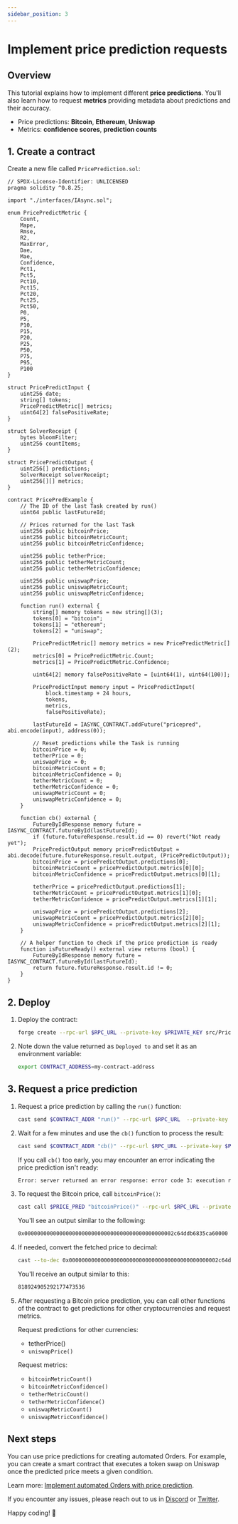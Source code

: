 ```yaml
---
sidebar_position: 3
---
```


# Implement price prediction requests

## Overview

This tutorial explains how to implement different **price predictions**. You'll also learn how to request **metrics** providing metadata about predictions and their accuracy.

- Price predictions: **Bitcoin**, **Ethereum**, **Uniswap**
- Metrics: **confidence scores**, **prediction counts**

## 1. Create a contract

Create a new file called `PricePrediction.sol`:

```solidity title="warden-pricepredictions/src/PricePrediction.sol"
// SPDX-License-Identifier: UNLICENSED
pragma solidity ^0.8.25;

import "./interfaces/IAsync.sol";

enum PricePredictMetric {
    Count,
    Mape,
    Rmse,
    R2,
    MaxError,
    Dae,
    Mae,
    Confidence,
    Pct1,
    Pct5,
    Pct10,
    Pct15,
    Pct20,
    Pct25,
    Pct50,
    P0,
    P5,
    P10,
    P15,
    P20,
    P25,
    P50,
    P75,
    P95,
    P100
}

struct PricePredictInput {
    uint256 date;
    string[] tokens;
    PricePredictMetric[] metrics;
    uint64[2] falsePositiveRate;
}

struct SolverReceipt {
    bytes bloomFilter;
    uint256 countItems;
}

struct PricePredictOutput {
    uint256[] predictions;
    SolverReceipt solverReceipt;
    uint256[][] metrics;
}

contract PricePredExample {
    // The ID of the last Task created by run()
    uint64 public lastFutureId;

    // Prices returned for the last Task
    uint256 public bitcoinPrice;
    uint256 public bitcoinMetricCount;
    uint256 public bitcoinMetricConfidence;

    uint256 public tetherPrice;
    uint256 public tetherMetricCount;
    uint256 public tetherMetricConfidence;

    uint256 public uniswapPrice;
    uint256 public uniswapMetricCount;
    uint256 public uniswapMetricConfidence;

    function run() external {
        string[] memory tokens = new string[](3);
        tokens[0] = "bitcoin";
        tokens[1] = "ethereum";
        tokens[2] = "uniswap";

        PricePredictMetric[] memory metrics = new PricePredictMetric[](2);
        metrics[0] = PricePredictMetric.Count;
        metrics[1] = PricePredictMetric.Confidence;

        uint64[2] memory falsePositiveRate = [uint64(1), uint64(100)];

        PricePredictInput memory input = PricePredictInput(
            block.timestamp + 24 hours,
            tokens,
            metrics,
            falsePositiveRate);
        
        lastFutureId = IASYNC_CONTRACT.addFuture("pricepred", abi.encode(input), address(0));

        // Reset predictions while the Task is running
        bitcoinPrice = 0;
        tetherPrice = 0;
        uniswapPrice = 0;
        bitcoinMetricCount = 0;
        bitcoinMetricConfidence = 0;
        tetherMetricCount = 0;
        tetherMetricConfidence = 0;
        uniswapMetricCount = 0;
        uniswapMetricConfidence = 0;
    }

    function cb() external {
        FutureByIdResponse memory future = IASYNC_CONTRACT.futureById(lastFutureId);
        if (future.futureResponse.result.id == 0) revert("Not ready yet"); 
        PricePredictOutput memory pricePredictOutput = abi.decode(future.futureResponse.result.output, (PricePredictOutput));
        bitcoinPrice = pricePredictOutput.predictions[0];
        bitcoinMetricCount = pricePredictOutput.metrics[0][0];
        bitcoinMetricConfidence = pricePredictOutput.metrics[0][1];

        tetherPrice = pricePredictOutput.predictions[1];
        tetherMetricCount = pricePredictOutput.metrics[1][0];
        tetherMetricConfidence = pricePredictOutput.metrics[1][1];
        
        uniswapPrice = pricePredictOutput.predictions[2];
        uniswapMetricCount = pricePredictOutput.metrics[2][0];
        uniswapMetricConfidence = pricePredictOutput.metrics[2][1];
    }
    
    // A helper function to check if the price prediction is ready
    function isFutureReady() external view returns (bool) {
        FutureByIdResponse memory future = IASYNC_CONTRACT.futureById(lastFutureId);
        return future.futureResponse.result.id != 0;
    }
}
```

## 2. Deploy

1. Deploy the contract:
   
   ```bash
   forge create --rpc-url $RPC_URL --private-key $PRIVATE_KEY src/PricePrediction.sol:PricePredExample --broadcast
   ```

2. Note down the value returned as `Deployed to` and set it as an environment variable:
   
   ```bash
   export CONTRACT_ADDRESS=my-contract-address
   ```

## 3. Request a price prediction

1. Request a price prediction by calling the `run()` function:
   
   ```bash
   cast send $CONTRACT_ADDR "run()" --rpc-url $RPC_URL  --private-key $PRIVATE_KEY
   ```
  
2. Wait for a few minutes and use the `cb()` function to process the result:
   
   ```bash
   cast send $CONTRACT_ADDR "cb()" --rpc-url $RPC_URL --private-key $PRIVATE_KEY
   ```
   
   If you call `cb()` too early, you may encounter an error indicating the price prediction isn't ready:
   
   ```bash
   Error: server returned an error response: error code 3: execution reverted: Not ready yet, data: "0x08c379a00000000000000000000000000000000000000000000000000000000000000020000000000000000000000000000000000000000000000000000000000000000d4e6f742072656164792079657400000000000000000000000000000000000000"
   ```

3. To request the Bitcoin price, call `bitcoinPrice()`:
   
   ```bash
   cast call $PRICE_PRED "bitcoinPrice()" --rpc-url $RPC_URL --private-key $PRIVATE_KEY
   ```
   
   You'll see an output similar to the following:
   
   ```bash
   0x00000000000000000000000000000000000000000000002c64ddb6835ca60000
   ```
   
4. If needed, convert the fetched price to decimal:
   
   ```bash
   cast --to-dec 0x00000000000000000000000000000000000000000000002c64ddb6835ca60000
   ```

   You'll receive an output similar to this:

   ```bash
   818924905292177473536
   ```

5. After requesting a Bitcoin price prediction, you can call other functions of the contract to get predictions for other cryptocurrencies and request metrics.

   Request predictions for other currencies:
   
   - tetherPrice()
   - `uniswapPrice()`
   
   Request metrics:
   
   - `bitcoinMetricCount()`
   - `bitcoinMetricConfidence()`
   - `tetherMetricCount()`
   - `tetherMetricConfidence()`
   - `uniswapMetricCount()`
   - `uniswapMetricConfidence()`

## Next steps

You can use price predictions for creating automated Orders. For example, you can create a smart contract that executes a token swap on Uniswap once the predicted price meets a given condition.

Learn more: [Implement automated Orders with price prediction](/build-an-agent/build-an-onchain-ai-agent/implement-automated-orders-with-price-prediction/introduction).

If you encounter any issues, please reach out to us in [Discord](https://discord.com/invite/wardenprotocol) or [Twitter](https://twitter.com/wardenprotocol).

Happy coding! 🚀
